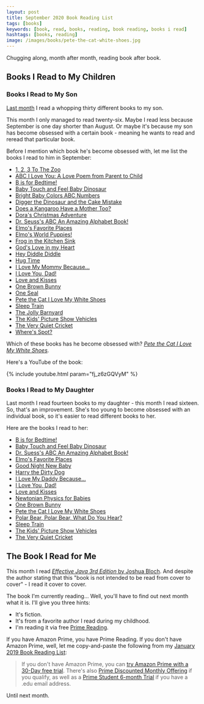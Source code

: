 ```yaml
---
layout: post
title: September 2020 Book Reading List
tags: [books]
keywords: [book, read, books, reading, book reading, books i read]
hashtags: [books, reading]
image: /images/books/pete-the-cat-white-shoes.jpg
---
```


Chugging along, month after month, reading book after book.

## Books I Read to My Children

### Books I Read to My Son

[Last month](https://www.joehxblog.com/august-2020-book-reading-list/) I read a whopping thirty different books to my son.

This month I only managed to read twenty-six. Maybe I read less because September is one day shorter than August. Or maybe it's because my son has become obsessed with a certain book - meaning he wants to read and reread that particular book.

Before I mention which book he's become obsessed with, let me list the books I read to him in September:

* [1, 2, 3 To The Zoo](https://affiliates.abebooks.com/c/2462910/77416/2029?u=https://www.abebooks.com/products/isbn/9780399230134/30599098963)
* [ABC I Love You: A Love Poem from Parent to Child](https://affiliates.abebooks.com/c/2462910/77416/2029?u=https://www.abebooks.com/products/isbn/9780824954581/30753339695)
* [B is for Bedtime!](https://affiliates.abebooks.com/c/2462910/77416/2029?u=https://www.abebooks.com/products/isbn/9780399558122)
* [Baby Touch and Feel Baby Dinosaur](https://affiliates.abebooks.com/c/2462910/77416/2029?u=https://www.abebooks.com/products/isbn/9781465468413/30694793812)
* [Bright Baby Colors ABC Numbers](https://affiliates.abebooks.com/c/2462910/77416/2029?u=https://www.abebooks.com/products/isbn/9780312502195/30125461300)
* [Digger the Dinosaur and the Cake Mistake](https://affiliates.abebooks.com/c/2462910/77416/2029?u=https://www.abebooks.com/products/isbn/9780062222237/30665966368)
* [Does a Kangaroo Have a Mother Too?](https://affiliates.abebooks.com/c/2462910/77416/2029?u=https://www.abebooks.com/products/isbn/9780064436427/30685534929)
* [Dora's Christmas Adventure](https://affiliates.abebooks.com/c/2462910/77416/2029?u=https://www.abebooks.com/products/isbn/9781416917557/30652316254)
* [Dr. Seuss's ABC An Amazing Alphabet Book!](https://affiliates.abebooks.com/c/2462910/77416/2029?u=https://www.abebooks.com/products/isbn/9780679882817/30651710639)
* [Elmo's Favorite Places](https://affiliates.abebooks.com/c/2462910/77416/2029?u=https://www.abebooks.com/products/isbn/9780794413576/30694800102)
* [Elmo's World Puppies!](https://affiliates.abebooks.com/c/2462910/77416/2029?u=https://www.abebooks.com/products/isbn/9780375805752/30651661987)
* [Frog in the Kitchen Sink](https://affiliates.abebooks.com/c/2462910/77416/2029?u=https://www.abebooks.com/products/isbn/9781579390983/30652320544)
* [God's Love in my Heart](https://affiliates.abebooks.com/c/2462910/77416/2029?u=https://www.abebooks.com/products/isbn/9780529111418/30698070171)
* [Hey Diddle Diddle](https://affiliates.abebooks.com/c/2462910/77416/2029?u=https://www.abebooks.com/products/isbn/9781486712588/30737902511)
* [Hug Time](https://affiliates.abebooks.com/c/2462910/77416/2029?u=https://www.abebooks.com/products/isbn/9780316182959/30461490961)
* [I Love My Mommy Because...](https://affiliates.abebooks.com/c/2462910/77416/2029?u=https://www.abebooks.com/products/isbn/9780525472476/30691504954)
* [I Love You, Dad!](https://affiliates.abebooks.com/c/2462910/77416/2029?u=https://www.abebooks.com/products/isbn/9781481457361/30705420104)
* [Love and Kisses](https://affiliates.abebooks.com/c/2462910/77416/2029?u=https://www.abebooks.com/products/isbn/9780763620110)
* [One Brown Bunny](https://affiliates.abebooks.com/c/2462910/77416/2029?u=https://www.abebooks.com/products/isbn/9780545129770/30378775985)
* [One Seal](https://affiliates.abebooks.com/c/2462910/77416/2029?u=https://www.abebooks.com/products/isbn/9780531301951)
* [Pete the Cat I Love My White Shoes](https://affiliates.abebooks.com/c/2462910/77416/2029?u=https://www.abebooks.com/products/isbn/9780545419666/30696560612)
* [Sleep Train](https://affiliates.abebooks.com/c/2462910/77416/2029?u=https://www.abebooks.com/products/isbn/9780451473035)
* [The Jolly Barnyard](https://affiliates.abebooks.com/c/2462910/77416/2029?u=https://www.abebooks.com/products/isbn/9780307203182/30306711161)
* [The Kids' Picture Show Vehicles](https://affiliates.abebooks.com/c/2462910/77416/2029?u=https://www.abebooks.com/products/isbn/9781524790769/30714906713)
* [The Very Quiet Cricket](https://affiliates.abebooks.com/c/2462910/77416/2029?u=https://www.abebooks.com/products/isbn/9780399218859/30727290747)
* [Where's Spot?](https://affiliates.abebooks.com/c/2462910/77416/2029?u=https://www.abebooks.com/products/isbn/9780140507409/30665976303)

Which of these books has he become obsessed with? *[Pete the Cat I Love My White Shoes](https://affiliates.abebooks.com/c/2462910/77416/2029?u=https://www.abebooks.com/products/isbn/9780545419666/30696560612)*.

Here's a YouTube of the book:

{% include youtube.html param="fj_z6zGQVyM" %}
  
### Books I Read to My Daughter

Last month I read fourteen books to my daughter - this month I read sixteen. So, that's an improvement. She's too young to become obsessed with an individual book, so it's easier to read different books to her.

Here are the books I read to her:

* [B is for Bedtime!](https://affiliates.abebooks.com/c/2462910/77416/2029?u=https://www.abebooks.com/products/isbn/9780399558122)
* [Baby Touch and Feel Baby Dinosaur](https://affiliates.abebooks.com/c/2462910/77416/2029?u=https://www.abebooks.com/products/isbn/9781465468413/30694793812)
* [Dr. Suess's ABC An Amazing Alphabet Book!](https://affiliates.abebooks.com/c/2462910/77416/2029?u=https://www.abebooks.com/products/isbn/9780679882817/30651710639)
* [Elmo's Favorite Places](https://affiliates.abebooks.com/c/2462910/77416/2029?u=https://www.abebooks.com/products/isbn/9780794413576/30694800102)
* [Good Night New Baby](https://affiliates.abebooks.com/c/2462910/77416/2029?u=https://www.abebooks.com/products/isbn/9781602191884/30461422876)
* [Harry the Dirty Dog](https://affiliates.abebooks.com/c/2462910/77416/2029?u=https://www.abebooks.com/products/isbn/9780064430098)
* [I Love My Daddy Because...](https://affiliates.abebooks.com/c/2462910/77416/2029?u=https://www.abebooks.com/products/isbn/9780399187339/30662327429)
* [I Love You, Dad!](https://affiliates.abebooks.com/c/2462910/77416/2029?u=https://www.abebooks.com/products/isbn/9781481457361/30705420104)
* [Love and Kisses](https://affiliates.abebooks.com/c/2462910/77416/2029?u=https://www.abebooks.com/products/isbn/9780763620110)
* [Newtonian Physics for Babies](https://affiliates.abebooks.com/c/2462910/77416/2029?u=https://www.abebooks.com/products/isbn/9781492656203)
* [One Brown Bunny](https://affiliates.abebooks.com/c/2462910/77416/2029?u=https://www.abebooks.com/products/isbn/9780545129770/30378775985)
* [Pete the Cat I Love My White Shoes](https://affiliates.abebooks.com/c/2462910/77416/2029?u=https://www.abebooks.com/products/isbn/9780545419666/30696560612)
* [Polar Bear, Polar Bear, What Do You Hear?](https://affiliates.abebooks.com/c/2462910/77416/2029?u=https://www.abebooks.com/products/isbn/9780805053883/30726225089)
* [Sleep Train](https://affiliates.abebooks.com/c/2462910/77416/2029?u=https://www.abebooks.com/products/isbn/9780451473035)
* [The Kids' Picture Show Vehicles](https://affiliates.abebooks.com/c/2462910/77416/2029?u=https://www.abebooks.com/products/isbn/9781524790769/30714906713)
* [The Very Quiet Cricket](https://affiliates.abebooks.com/c/2462910/77416/2029?u=https://www.abebooks.com/products/isbn/9780399218859/30727290747)

## The Book I Read for Me

This month I read [*Effective Java 3rd Edition* by Joshua Bloch](https://www.amazon.com/Effective-Java-Joshua-Bloch/dp/0134685997/?tag=hendrixjoseph-20). And despite the author stating that this "book is not intended to be read from
cover to cover" - I read it cover to cover.

The book I'm currently reading... Well, you'll have to find out next month what it is. I'll give you three hints:

* It's fiction.
* It's from a favorite author I read during my childhood.
* I'm reading it via free [Prime Reading](https://www.amazon.com/kindle-dbs/fd/prime-pr?tag=hendrixjoseph-20).

If you have Amazon Prime, you have Prime Reading. If you don't have Amazon Prime, well, let me copy-and-paste the following from my [January 2019 Book Reading List](https://www.joehxblog.com/january-2019-book-reading-list/):

> If you don't have Amazon Prime, you can [try Amazon Prime with a 30-Day free trial](https://www.amazon.com/tryprimefree?tag=hendrixjoseph-20). There's also [Prime Discounted Monthly Offering](https://www.amazon.com/l/16256994011?tag=hendrixjoseph-20) if you qualify, as well as a [
Prime Student 6-month Trial](https://www.amazon.com/gp/student/signup/info/?tag=hendrixjoseph-20) if you have a .edu email address.

Until next month.